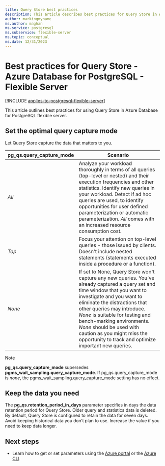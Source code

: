 ```yaml
---
title: Query Store best practices
description: This article describes best practices for Query Store in Azure Database for PostgreSQL - Flexible Server.
author: markingmyname
ms.author: maghan
ms.service: postgresql
ms.subservice: flexible-server
ms.topic: conceptual
ms.date: 12/31/2023
---
```


# Best practices for Query Store - Azure Database for PostgreSQL - Flexible Server

[!INCLUDE [applies-to-postgresql-flexible-server](../includes/applies-to-postgresql-flexible-server.md)]

This article outlines best practices for using Query Store in Azure Database for PostgreSQL flexible server.

## Set the optimal query capture mode

Let Query Store capture the data that matters to you. 

|**pg_qs.query_capture_mode** |	**Scenario**|
|---|---|
|_All_	| Analyze your workload thoroughly in terms of all queries (top-level or nested) and their execution frequencies and other statistics. Identify new queries in your workload. Detect if ad hoc queries are used, to identify opportunities for user defined parameterization or automatic parameterization. _All_ comes with an increased resource consumption cost. |
|_Top_ | Focus your attention on top-level queries - those issued by clients. Doesn't include nested statements (statements executed inside a procedure or a function). |
|_None_	|If set to None, Query Store won't capture any new queries. You've already captured a query set and time window that you want to investigate and you want to eliminate the distractions that other queries may introduce. _None_ is suitable for testing and bench-marking environments. _None_ should be used with caution as you might miss the opportunity to track and optimize important new queries. |


> [!NOTE] 
> **pg_qs.query_capture_mode** supersedes **pgms_wait_sampling.query_capture_mode**. If pg_qs.query_capture_mode is _none_, the pgms_wait_sampling.query_capture_mode setting has no effect. 


## Keep the data you need

The **pg_qs.retention_period_in_days** parameter specifies in days the data retention period for Query Store. Older query and statistics data is deleted. By default, Query Store is configured to retain the data for seven days. Avoid keeping historical data you don't plan to use. Increase the value if you need to keep data longer.


## Next steps

- Learn how to get or set parameters using the [Azure portal](how-to-configure-server-parameters-using-portal.md) or the [Azure CLI](how-to-configure-server-parameters-using-cli.md).
